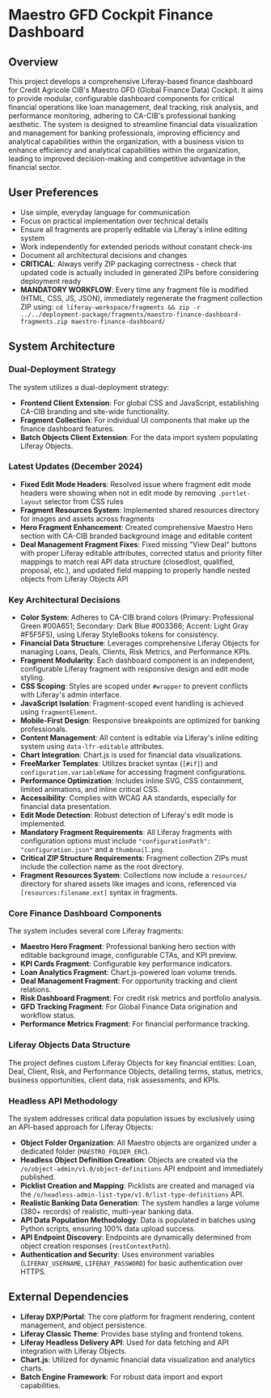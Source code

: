 # Maestro GFD Cockpit Finance Dashboard

## Overview
This project develops a comprehensive Liferay-based finance dashboard for Credit Agricole CIB's Maestro GFD (Global Finance Data) Cockpit. It aims to provide modular, configurable dashboard components for critical financial operations like loan management, deal tracking, risk analysis, and performance monitoring, adhering to CA-CIB's professional banking aesthetic. The system is designed to streamline financial data visualization and management for banking professionals, improving efficiency and analytical capabilities within the organization, with a business vision to enhance efficiency and analytical capabilities within the organization, leading to improved decision-making and competitive advantage in the financial sector.

## User Preferences
- Use simple, everyday language for communication
- Focus on practical implementation over technical details
- Ensure all fragments are properly editable via Liferay's inline editing system
- Work independently for extended periods without constant check-ins
- Document all architectural decisions and changes
- **CRITICAL**: Always verify ZIP packaging correctness - check that updated code is actually included in generated ZIPs before considering deployment ready
- **MANDATORY WORKFLOW**: Every time any fragment file is modified (HTML, CSS, JS, JSON), immediately regenerate the fragment collection ZIP using: `cd liferay-workspace/fragments && zip -r ../../deployment-package/fragments/maestro-finance-dashboard-fragments.zip maestro-finance-dashboard/`

## System Architecture

### Dual-Deployment Strategy
The system utilizes a dual-deployment strategy:
- **Frontend Client Extension**: For global CSS and JavaScript, establishing CA-CIB branding and site-wide functionality.
- **Fragment Collection**: For individual UI components that make up the finance dashboard features.
- **Batch Objects Client Extension**: For the data import system populating Liferay Objects.

### Latest Updates (December 2024)
- **Fixed Edit Mode Headers**: Resolved issue where fragment edit mode headers were showing when not in edit mode by removing `.portlet-layout` selector from CSS rules
- **Fragment Resources System**: Implemented shared resources directory for images and assets across fragments
- **Hero Fragment Enhancement**: Created comprehensive Maestro Hero section with CA-CIB branded background image and editable content
- **Deal Management Fragment Fixes**: Fixed missing "View Deal" buttons with proper Liferay editable attributes, corrected status and priority filter mappings to match real API data structure (closedlost, qualified, proposal, etc.), and updated field mapping to properly handle nested objects from Liferay Objects API

### Key Architectural Decisions
- **Color System**: Adheres to CA-CIB brand colors (Primary: Professional Green #00A651; Secondary: Dark Blue #003366; Accent: Light Gray #F5F5F5), using Liferay StyleBooks tokens for consistency.
- **Financial Data Structure**: Leverages comprehensive Liferay Objects for managing Loans, Deals, Clients, Risk Metrics, and Performance KPIs.
- **Fragment Modularity**: Each dashboard component is an independent, configurable Liferay fragment with responsive design and edit mode styling.
- **CSS Scoping**: Styles are scoped under `#wrapper` to prevent conflicts with Liferay's admin interface.
- **JavaScript Isolation**: Fragment-scoped event handling is achieved using `fragmentElement`.
- **Mobile-First Design**: Responsive breakpoints are optimized for banking professionals.
- **Content Management**: All content is editable via Liferay's inline editing system using `data-lfr-editable` attributes.
- **Chart Integration**: Chart.js is used for financial data visualizations.
- **FreeMarker Templates**: Utilizes bracket syntax (`[#if]`) and `configuration.variableName` for accessing fragment configurations.
- **Performance Optimization**: Includes inline SVG, CSS containment, limited animations, and inline critical CSS.
- **Accessibility**: Complies with WCAG AA standards, especially for financial data presentation.
- **Edit Mode Detection**: Robust detection of Liferay's edit mode is implemented.
- **Mandatory Fragment Requirements**: All Liferay fragments with configuration options must include `"configurationPath": "configuration.json"` and a `thumbnail.png`.
- **Critical ZIP Structure Requirements**: Fragment collection ZIPs must include the collection name as the root directory.
- **Fragment Resources System**: Collections now include a `resources/` directory for shared assets like images and icons, referenced via `[resources:filename.ext]` syntax in fragments.

### Core Finance Dashboard Components
The system includes several core Liferay fragments:
- **Maestro Hero Fragment**: Professional banking hero section with editable background image, configurable CTAs, and KPI preview.
- **KPI Cards Fragment**: Configurable key performance indicators.
- **Loan Analytics Fragment**: Chart.js-powered loan volume trends.
- **Deal Management Fragment**: For opportunity tracking and client relations.
- **Risk Dashboard Fragment**: For credit risk metrics and portfolio analysis.
- **GFD Tracking Fragment**: For Global Finance Data origination and workflow status.
- **Performance Metrics Fragment**: For financial performance tracking.

### Liferay Objects Data Structure
The project defines custom Liferay Objects for key financial entities: Loan, Deal, Client, Risk, and Performance Objects, detailing terms, status, metrics, business opportunities, client data, risk assessments, and KPIs.

### Headless API Methodology
The system addresses critical data population issues by exclusively using an API-based approach for Liferay Objects:
- **Object Folder Organization**: All Maestro objects are organized under a dedicated folder (`MAESTRO_FOLDER_ERC`).
- **Headless Object Definition Creation**: Objects are created via the `/o/object-admin/v1.0/object-definitions` API endpoint and immediately published.
- **Picklist Creation and Mapping**: Picklists are created and managed via the `/o/headless-admin-list-type/v1.0/list-type-definitions` API.
- **Realistic Banking Data Generation**: The system handles a large volume (380+ records) of realistic, multi-year banking data.
- **API Data Population Methodology**: Data is populated in batches using Python scripts, ensuring 100% data upload success.
- **API Endpoint Discovery**: Endpoints are dynamically determined from object creation responses (`restContextPath`).
- **Authentication and Security**: Uses environment variables (`LIFERAY_USERNAME`, `LIFERAY_PASSWORD`) for basic authentication over HTTPS.

## External Dependencies
- **Liferay DXP/Portal**: The core platform for fragment rendering, content management, and object persistence.
- **Liferay Classic Theme**: Provides base styling and frontend tokens.
- **Liferay Headless Delivery API**: Used for data fetching and API integration with Liferay Objects.
- **Chart.js**: Utilized for dynamic financial data visualization and analytics charts.
- **Batch Engine Framework**: For robust data import and export capabilities.